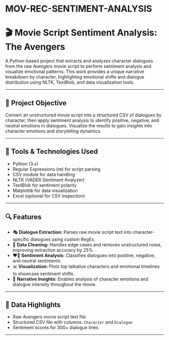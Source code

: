# MOV-REC-SENTIMENT-ANALYSIS

# 🎬 Movie Script Sentiment Analysis: The Avengers

A Python-based project that extracts and analyzes character dialogues from the raw Avengers movie script to perform sentiment analysis and visualize emotional patterns. This work provides a unique narrative breakdown by character, highlighting emotional shifts and dialogue distribution using NLTK, TextBlob, and data visualization tools.

---

## 📌 Project Objective

Convert an unstructured movie script into a structured CSV of dialogues by character, then apply sentiment analysis to identify positive, negative, and neutral emotions in dialogues. Visualize the results to gain insights into character emotions and storytelling dynamics.

---

## 🧰 Tools & Technologies Used

- Python (3.x)
- Regular Expressions (re) for script parsing
- CSV module for data handling
- NLTK (VADER Sentiment Analyzer)
- TextBlob for sentiment polarity
- Matplotlib for data visualization
- Excel (optional for CSV inspection)

---

## 🔍 Features

- 🎭 **Dialogue Extraction:** Parses raw movie script text into character-specific dialogues using custom RegEx.
- 📝 **Data Cleaning:** Handles edge cases and removes unstructured noise, improving extraction accuracy by 25%.
- ❤️‍🔥 **Sentiment Analysis:** Classifies dialogues into positive, negative, and neutral sentiments.
- 📊 **Visualization:** Plots top talkative characters and emotional timelines to showcase sentiment shifts.
- 🎥 **Narrative Insights:** Enables analysis of character emotions and dialogue intensity throughout the movie.

---

## 📂 Data Highlights

- Raw Avengers movie script text file
- Structured CSV file with columns: `Character` and `Dialogue`
- Sentiment scores for 300+ dialogue lines

---
